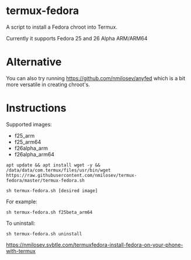 # termux-fedora
A script to install a Fedora chroot into Termux.

Currently it supports Fedora 25 and 26 Alpha ARM/ARM64

# Alternative

You can also try running https://github.com/nmilosev/anyfed which is a bit more versatile in creating chroot's.

# Instructions

Supported images:

- f25_arm
- f25_arm64
- f26alpha_arm
- f26alpha_arm64

```
apt update && apt install wget -y && /data/data/com.termux/files/usr/bin/wget https://raw.githubusercontent.com/nmilosev/termux-fedora/master/termux-fedora.sh

sh termux-fedora.sh [desired image]
```

For example:

```
sh termux-fedora.sh f25beta_arm64
```

To uninstall:

```
sh termux-fedora.sh uninstall
```

https://nmilosev.svbtle.com/termuxfedora-install-fedora-on-your-phone-with-termux
